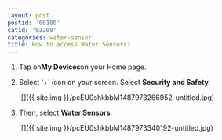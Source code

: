 ```yaml
---
layout: post
postid: '00100'
catid: '02200'
categories: water-sensor
title: How to access Water Sensors?
---
```


1. Tap on**My Devices**on your Home page.

2. Select '+' icon on your screen. Select **Security and Safety**.

    ![]({{ site.img }}/pcEU0shkbbM1487973266952-untitled.jpg)

3. Then, select **Water Sensors**.

    ![]({{ site.img }}/pcEU0shkbbM1487973340192-untitled.jpg)